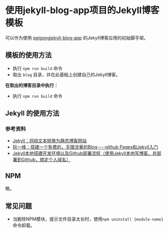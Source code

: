 # 使用jekyll-blog-app项目的Jekyll博客模板 #

可以作为使用 [peigongjekyll-blog-app](https://github.com/peigong/jekyll-blog-app) 的Jekyll博客应用的初始脚手架。

## 模板的使用方法 ##

- 执行 `npm run build` 命令
- 取出 `blog` 目录，并在此基础上创建自己的Jekyll博客。

**在取出的博客目录中执行：**

- 执行 `npm run build` 命令

## Jekyll 的使用方法 ##

### 参考资料 ###

- [Jekyll：将纯文本转换为静态博客网站](http://jekyllcn.com/)
- [阮一峰：搭建一个免费的，无限流量的Blog----github Pages和Jekyll入门](http://www.ruanyifeng.com/blog/2012/08/blogging_with_jekyll.html)
- [Jekyll本地搭建开发环境以及Github部署流程（使用Jekyll本地写博客，并部署到Github，绑定个人域名）](http://pizida.com/technology/2016/03/03/use-jekyll-create-blog-on-github/)

## NPM ##

略。

## 常见问题 ##

- 当删除NPM模块，提示文件目录太长时，使用`npm uninstall {module-name}`命令卸载。
